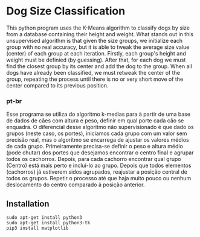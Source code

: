 # Dog Size Classification

This python program uses the K-Means algorithm 
to classify dogs by size from a database containing their height and weight.
What stands out in this unsupervised algorithm is that given the size groups,
we initialize each group with no real accuracy, but it is able to tweak
the average size value (center) of each group at each iteration.
Firstly, each group's height and weight must be definied (by guessing).
After that, for each dog we must find the closest group by its center and 
add the dog to the group. When all dogs have already been classified, we must
retweak the center of the group, repeating the process until there is
no or very short move of the center compared to its previous position.

### pt-br
Esse programa se utiliza do algoritmo k-medias para à partir de uma base de dados de cães com altura e peso,
definir em qual porte cada cão se enquadra. O diferencial desse algoritmo não supervisionado é que dado os grupos
(neste caso, os portes), iniciamos cada grupo com um valor sem precisão real, mas o algoritmo se encarrega de ajustar
os valores médios de cada grupo.
Primeiramente precisa-se definir o peso e altura médio (pode chutar) dos portes que desejamos encontrar o centro final
e agrupar todos os cachorros. Depois, para cada cachorro encontrar qual grupo (Centro) está mais perto e
incluí-lo ao grupo. Depois que todos elementos (cachorros) já estiverem sidos agrupados, reajustar a posição central
de todos os grupos. Repetir o processo até que haja muito pouco ou nenhum deslocamento do centro comparado à posição anterior.

## Installation
```
sudo apt-get install python3
sudo apt-get install python3-tk
pip3 install matplotlib

```

